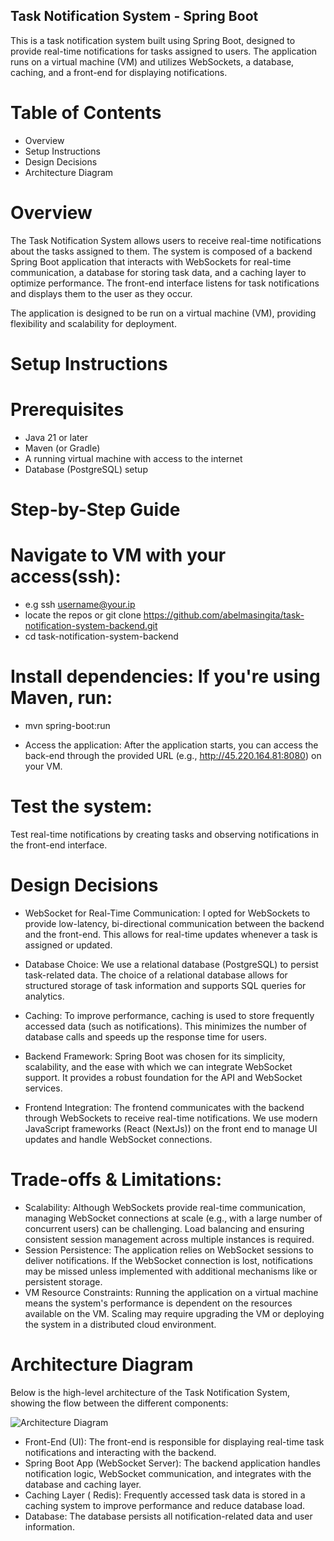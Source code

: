 ## Task Notification System - Spring Boot
This is a task notification system built using Spring Boot, designed to provide real-time notifications for tasks assigned to users. The application runs on a virtual machine (VM) and utilizes WebSockets, a database, caching, and a front-end for displaying notifications.

# Table of Contents
* Overview
* Setup Instructions
* Design Decisions
* Architecture Diagram


# Overview


The Task Notification System allows users to receive real-time notifications about the tasks assigned to them. 
The system is composed of a backend Spring Boot application that interacts with WebSockets for real-time communication, a database for storing task data, and a caching layer to optimize performance. 
The front-end interface listens for task notifications and displays them to the user as they occur.

The application is designed to be run on a virtual machine (VM), providing flexibility and scalability for deployment.

# Setup Instructions

# Prerequisites

* Java 21 or later
* Maven (or Gradle)
* A running virtual machine with access to the internet
* Database (PostgreSQL) setup


# Step-by-Step Guide
# Navigate to VM with your access(ssh):

* e.g ssh username@your.ip
* locate the repos or git clone https://github.com/abelmasingita/task-notification-system-backend.git
* cd task-notification-system-backend

# Install dependencies: If you're using Maven, run:

* mvn spring-boot:run

* Access the application: After the application starts, you can access the back-end through the provided URL (e.g., http://45.220.164.81:8080) on your VM.

# Test the system:

Test real-time notifications by creating tasks and observing notifications in the front-end interface.


# Design Decisions

* WebSocket for Real-Time Communication: I opted for WebSockets to provide low-latency, bi-directional communication between the backend and the front-end. This allows for real-time updates whenever a task is assigned or updated.


* Database Choice: We use a relational database (PostgreSQL) to persist task-related data. The choice of a relational database allows for structured storage of task information and supports SQL queries for analytics.

* Caching: To improve performance, caching is used to store frequently accessed data (such as notifications). This minimizes the number of database calls and speeds up the response time for users.


* Backend Framework: Spring Boot was chosen for its simplicity, scalability, and the ease with which we can integrate WebSocket support. It provides a robust foundation for the API and WebSocket services.

* Frontend Integration: The frontend communicates with the backend through WebSockets to receive real-time notifications. We use modern JavaScript frameworks (React (NextJs)) on the front end to manage UI updates and handle WebSocket connections.

# Trade-offs & Limitations:

* Scalability: Although WebSockets provide real-time communication, managing WebSocket connections at scale (e.g., with a large number of concurrent users) can be challenging. Load balancing and ensuring consistent session management across multiple instances is required.
* Session Persistence: The application relies on WebSocket sessions to deliver notifications. If the WebSocket connection is lost, notifications may be missed unless implemented with additional mechanisms like or persistent storage.
* VM Resource Constraints: Running the application on a virtual machine means the system's performance is dependent on the resources available on the VM. Scaling may require upgrading the VM or deploying the system in a distributed cloud environment.

# Architecture Diagram
Below is the high-level architecture of the Task Notification System, showing the flow between the different components:

![Architecture Diagram](https://github.com/user-attachments/assets/e6986430-d5ac-4a91-b1cd-f37582ee2f7e)

* Front-End (UI): The front-end is responsible for displaying real-time task notifications and interacting with the backend.
* Spring Boot App (WebSocket Server): The backend application handles notification logic, WebSocket communication, and integrates with the database and caching layer.
* Caching Layer ( Redis): Frequently accessed task data is stored in a caching system to improve performance and reduce database load.
* Database: The database persists all notification-related data and user information.
